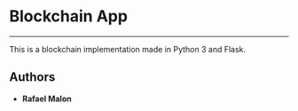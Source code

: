 # Blockchain App
---
This is a blockchain implementation made in Python 3 and Flask.

## Authors
- **Rafael Malon**